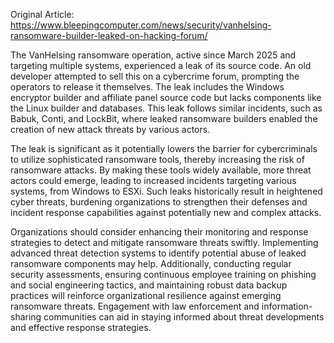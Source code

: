 Original Article: https://www.bleepingcomputer.com/news/security/vanhelsing-ransomware-builder-leaked-on-hacking-forum/

The VanHelsing ransomware operation, active since March 2025 and targeting multiple systems, experienced a leak of its source code. An old developer attempted to sell this on a cybercrime forum, prompting the operators to release it themselves. The leak includes the Windows encryptor builder and affiliate panel source code but lacks components like the Linux builder and databases. This leak follows similar incidents, such as Babuk, Conti, and LockBit, where leaked ransomware builders enabled the creation of new attack threats by various actors.

The leak is significant as it potentially lowers the barrier for cybercriminals to utilize sophisticated ransomware tools, thereby increasing the risk of ransomware attacks. By making these tools widely available, more threat actors could emerge, leading to increased incidents targeting various systems, from Windows to ESXi. Such leaks historically result in heightened cyber threats, burdening organizations to strengthen their defenses and incident response capabilities against potentially new and complex attacks.

Organizations should consider enhancing their monitoring and response strategies to detect and mitigate ransomware threats swiftly. Implementing advanced threat detection systems to identify potential abuse of leaked ransomware components may help. Additionally, conducting regular security assessments, ensuring continuous employee training on phishing and social engineering tactics, and maintaining robust data backup practices will reinforce organizational resilience against emerging ransomware threats. Engagement with law enforcement and information-sharing communities can aid in staying informed about threat developments and effective response strategies.
